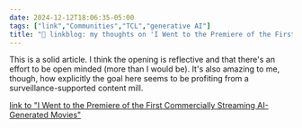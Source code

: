 ```yaml
---
date: 2024-12-12T18:06:35-05:00
tags: ["link","Communities","TCL","generative AI"]
title: "🔗 linkblog: my thoughts on 'I Went to the Premiere of the First Commercially Streaming AI-Generated Movies'"
---
```

This is a solid article. I think the opening is reflective and that there's an effort to be open minded (more than I would be). It's also amazing to me, though, how explicitly the goal here seems to be profiting from a surveillance-supported content mill.

[link to "I Went to the Premiere of the First Commercially Streaming AI-Generated Movies"](https://www.404media.co/i-went-to-the-premiere-of-tcls-first-commercially-streaming-ai-movies/)